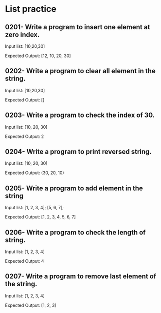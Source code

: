 # List practice

## 0201- Write a program to insert one element at zero index.
Input list: [10,20,30]

Expected Output:
[12, 10, 20, 30]

## 0202- Write a program to clear all element in the string.
Input list: [10,20,30]

Expected Output:
[]

## 0203- Write a program to check the index of 30.

Input list:
[10, 20, 30]

Expected Output: 2

## 0204- Write a program to print reversed string.

Input list:
[10, 20, 30]

Expected Output: 
(30, 20, 10)


## 0205- Write a program to add element in the string

Input list:
[1, 2, 3, 4];
[5, 6, 7];

Expected Output:
[1, 2, 3, 4, 5, 6, 7]

## 0206- Write a program to check the length of string.
Input list:
[1, 2, 3, 4]

Expected Output:
4


## 0207- Write a program to remove last element of the string.
Input list:
[1, 2, 3, 4]

Expected Output:
[1, 2, 3]